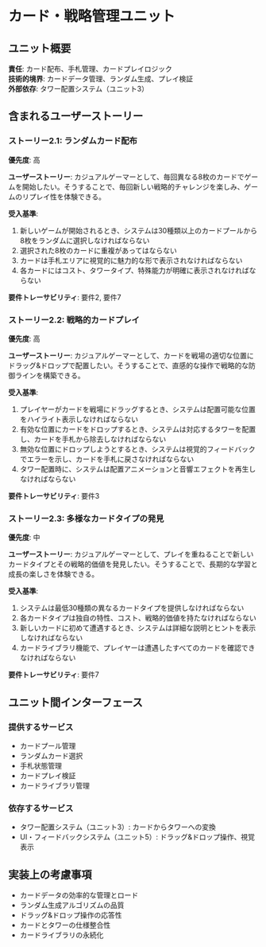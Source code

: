 # カード・戦略管理ユニット

## ユニット概要

**責任**: カード配布、手札管理、カードプレイロジック  
**技術的境界**: カードデータ管理、ランダム生成、プレイ検証  
**外部依存**: タワー配置システム（ユニット3）

## 含まれるユーザーストーリー

### ストーリー2.1: ランダムカード配布
**優先度**: 高

**ユーザーストーリー**: カジュアルゲーマーとして、毎回異なる8枚のカードでゲームを開始したい。そうすることで、毎回新しい戦略的チャレンジを楽しみ、ゲームのリプレイ性を体験できる。

**受入基準**:
1. 新しいゲームが開始されるとき、システムは30種類以上のカードプールから8枚をランダムに選択しなければならない
2. 選択された8枚のカードに重複があってはならない
3. カードは手札エリアに視覚的に魅力的な形で表示されなければならない
4. 各カードにはコスト、タワータイプ、特殊能力が明確に表示されなければならない

**要件トレーサビリティ**: 要件2, 要件7

### ストーリー2.2: 戦略的カードプレイ
**優先度**: 高

**ユーザーストーリー**: カジュアルゲーマーとして、カードを戦場の適切な位置にドラッグ&ドロップで配置したい。そうすることで、直感的な操作で戦略的な防御ラインを構築できる。

**受入基準**:
1. プレイヤーがカードを戦場にドラッグするとき、システムは配置可能な位置をハイライト表示しなければならない
2. 有効な位置にカードをドロップするとき、システムは対応するタワーを配置し、カードを手札から除去しなければならない
3. 無効な位置にドロップしようとするとき、システムは視覚的フィードバックでエラーを示し、カードを手札に戻さなければならない
4. タワー配置時に、システムは配置アニメーションと音響エフェクトを再生しなければならない

**要件トレーサビリティ**: 要件3

### ストーリー2.3: 多様なカードタイプの発見
**優先度**: 中

**ユーザーストーリー**: カジュアルゲーマーとして、プレイを重ねることで新しいカードタイプとその戦略的価値を発見したい。そうすることで、長期的な学習と成長の楽しさを体験できる。

**受入基準**:
1. システムは最低30種類の異なるカードタイプを提供しなければならない
2. 各カードタイプは独自の特性、コスト、戦略的価値を持たなければならない
3. 新しいカードに初めて遭遇するとき、システムは詳細な説明とヒントを表示しなければならない
4. カードライブラリ機能で、プレイヤーは遭遇したすべてのカードを確認できなければならない

**要件トレーサビリティ**: 要件7

## ユニット間インターフェース

### 提供するサービス
- カードプール管理
- ランダムカード選択
- 手札状態管理
- カードプレイ検証
- カードライブラリ管理

### 依存するサービス
- タワー配置システム（ユニット3）: カードからタワーへの変換
- UI・フィードバックシステム（ユニット5）: ドラッグ&ドロップ操作、視覚表示

## 実装上の考慮事項

- カードデータの効率的な管理とロード
- ランダム生成アルゴリズムの品質
- ドラッグ&ドロップ操作の応答性
- カードとタワーの仕様整合性
- カードライブラリの永続化